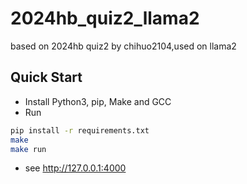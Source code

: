 2024hb_quiz2_llama2
=====
based on 2024hb quiz2 by chihuo2104,used on llama2

## Quick Start
- Install Python3, pip, Make and GCC
- Run
``` bash
pip install -r requirements.txt
make
make run
```
- see http://127.0.0.1:4000
